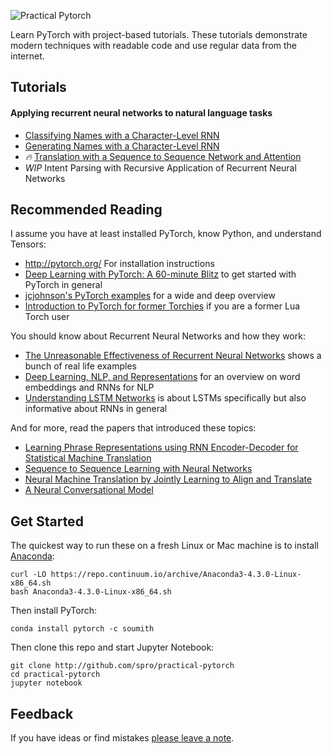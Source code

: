 ![Practical Pytorch](https://i.imgur.com/eBRPvWB.png)

Learn PyTorch with project-based tutorials. These tutorials demonstrate modern techniques with readable code and use regular data from the internet.

## Tutorials

#### Applying recurrent neural networks to natural language tasks

* [Classifying Names with a Character-Level RNN](https://github.com/spro/practical-pytorch/blob/master/char-rnn-classification/char-rnn-classification.ipynb)
* [Generating Names with a Character-Level RNN](https://github.com/spro/practical-pytorch/blob/master/char-rnn-generation/char-rnn-generation.ipynb)
* *🔥* [Translation with a Sequence to Sequence Network and Attention](https://github.com/spro/practical-pytorch/blob/master/seq2seq-translation/seq2seq-translation.ipynb)
* *WIP* Intent Parsing with Recursive Application of Recurrent Neural Networks

## Recommended Reading

I assume you have at least installed PyTorch, know Python, and understand Tensors:

* http://pytorch.org/ For installation instructions
* [Deep Learning with PyTorch: A 60-minute Blitz](https://github.com/pytorch/tutorials/blob/master/Deep%20Learning%20with%20PyTorch.ipynb) to get started with PyTorch in general
* [jcjohnson's PyTorch examples](https://github.com/jcjohnson/pytorch-examples) for a wide and deep overview
* [Introduction to PyTorch for former Torchies](https://github.com/pytorch/tutorials/blob/master/Introduction%20to%20PyTorch%20for%20former%20Torchies.ipynb) if you are a former Lua Torch user

You should know about Recurrent Neural Networks and how they work:

* [The Unreasonable Effectiveness of Recurrent Neural Networks](http://karpathy.github.io/2015/05/21/rnn-effectiveness/) shows a bunch of real life examples
* [Deep Learning, NLP, and Representations](http://colah.github.io/posts/2014-07-NLP-RNNs-Representations/) for an overview on word embeddings and RNNs for NLP
* [Understanding LSTM Networks](http://colah.github.io/posts/2015-08-Understanding-LSTMs/) is about LSTMs specifically but also informative about RNNs in general

And for more, read the papers that introduced these topics:

* [Learning Phrase Representations using RNN Encoder-Decoder for Statistical Machine Translation](http://arxiv.org/abs/1406.1078)
* [Sequence to Sequence Learning with Neural Networks](http://arxiv.org/abs/1409.3215)
* [Neural Machine Translation by Jointly Learning to Align and Translate](https://arxiv.org/abs/1409.0473)
* [A Neural Conversational Model](http://arxiv.org/abs/1506.05869)

## Get Started

The quickest way to run these on a fresh Linux or Mac machine is to install [Anaconda](https://www.continuum.io/anaconda-overview):
```
curl -LO https://repo.continuum.io/archive/Anaconda3-4.3.0-Linux-x86_64.sh
bash Anaconda3-4.3.0-Linux-x86_64.sh
```

Then install PyTorch:

```
conda install pytorch -c soumith
```

Then clone this repo and start Jupyter Notebook:

```
git clone http://github.com/spro/practical-pytorch
cd practical-pytorch
jupyter notebook
```
## Feedback

If you have ideas or find mistakes [please leave a note](https://github.com/spro/practical-pytorch/issues/new).
